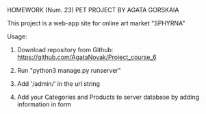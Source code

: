HOMEWORK (Num. 23) PET PROJECT BY AGATA GORSKAIA

This project is a web-app site for online art market "SPHYRNA"

Usage:

1. Download repository from Github:
https://github.com/AgataNovak/Project_course_6

2. Run "python3 manage.py runserver"

3. Add '/admin/' in the url string

4. Add your Categories and Products to server database by adding information in form


